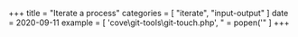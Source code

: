 +++
title = "Iterate a process"
categories = [ "iterate", "input-output" ]
date = 2020-09-11
example = [
   'cove\git-tools\git-touch.php', " = popen('"
]
+++
